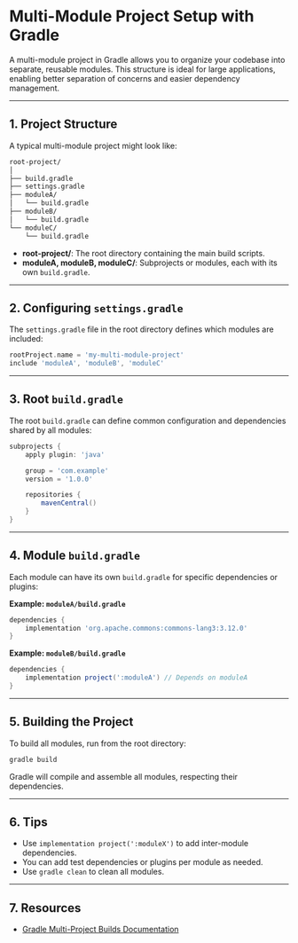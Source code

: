 # Multi-Module Project Setup with Gradle

A multi-module project in Gradle allows you to organize your codebase into separate, reusable modules. This structure is ideal for large applications, enabling better separation of concerns and easier dependency management.

---

## 1. Project Structure

A typical multi-module project might look like:

```sh
root-project/
│
├── build.gradle
├── settings.gradle
├── moduleA/
│   └── build.gradle
├── moduleB/
│   └── build.gradle
└── moduleC/
    └── build.gradle
```

- **root-project/**: The root directory containing the main build scripts.
- **moduleA, moduleB, moduleC/**: Subprojects or modules, each with its own `build.gradle`.

---

## 2. Configuring `settings.gradle`

The `settings.gradle` file in the root directory defines which modules are included:

```groovy
rootProject.name = 'my-multi-module-project'
include 'moduleA', 'moduleB', 'moduleC'
```

---

## 3. Root `build.gradle`

The root `build.gradle` can define common configuration and dependencies shared by all modules:

```groovy
subprojects {
    apply plugin: 'java'

    group = 'com.example'
    version = '1.0.0'

    repositories {
        mavenCentral()
    }
}
```

---

## 4. Module `build.gradle`

Each module can have its own `build.gradle` for specific dependencies or plugins:

**Example: `moduleA/build.gradle`**

```groovy
dependencies {
    implementation 'org.apache.commons:commons-lang3:3.12.0'
}
```

**Example: `moduleB/build.gradle`**

```groovy
dependencies {
    implementation project(':moduleA') // Depends on moduleA
}
```

---

## 5. Building the Project

To build all modules, run from the root directory:

```sh
gradle build
```

Gradle will compile and assemble all modules, respecting their dependencies.

---

## 6. Tips

- Use `implementation project(':moduleX')` to add inter-module dependencies.
- You can add test dependencies or plugins per module as needed.
- Use `gradle clean` to clean all modules.

---

## 7. Resources

- [Gradle Multi-Project Builds Documentation](https://docs.gradle.org/current/userguide/multi_project_builds.html)
